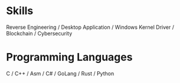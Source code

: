 # Skills

Reverse Engineering / Desktop Application / Windows Kernel Driver / Blockchain / Cybersecurity

# Programming Languages

C / C++ / Asm / C# / GoLang / Rust / Python
